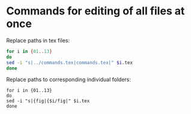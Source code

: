 # Commands for editing of all files at once

Replace paths in tex files:

```bash
for i in {01..13}
do
sed -i "s|../commands.tex|commands.tex|" $i.tex
done
```

Replace paths to corresponding individual folders:

```
for i in {01..13}
do
sed -i "s|{fig|{$i/fig|" $i.tex
done
```